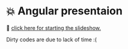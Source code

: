 # :boom: Angular presentaion

:rocket: [click here for starting the slideshow.](https://samaneyaghoobi.github.io/Angular-Presentation)

Dirty codes are due to lack of time :(
